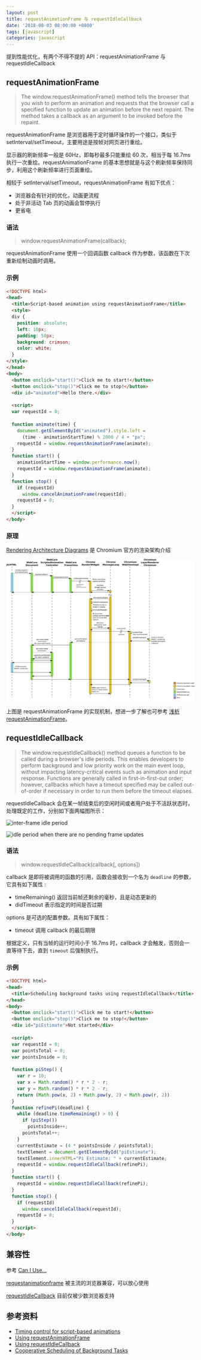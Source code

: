 ```yaml
---
layout: post
title: requestAnimationFrame 与 requestIdleCallback
date: '2018-08-03 08:00:00 +0800'
tags: [javascript]
categories: javascript
---
```


提到性能优化，有两个不得不提的 API：requestAnimationFrame 与 requestIdleCallback

## requestAnimationFrame

> The window.requestAnimationFrame() method tells the browser that you wish to perform an animation and requests that the browser call a specified function to update an animation before the next repaint. The method takes a callback as an argument to be invoked before the repaint.

requestAnimationFrame 是浏览器用于定时循环操作的一个接口，类似于 setInterval/setTimeout，主要用途是按帧对网页进行重绘。

显示器的刷新频率一般是 60Hz，即每秒最多只能重绘 60 次，相当于每 16.7ms 执行一次重绘。requestAnimationFrame 的基本思想就是与这个刷新频率保持同步，利用这个刷新频率进行页面重绘。

相较于 setInterval/setTimeout，requestAnimationFrame 有如下优点：

- 浏览器会有针对的优化，动画更流程
- 处于非活动 Tab 页的动画会暂停执行
- 更省电

### 语法

> window.requestAnimationFrame(callback);

requestAnimationFrame 使用一个回调函数 callback 作为参数，该函数在下次重新绘制动画时调用。

### 示例

```html
<!DOCTYPE html>
<head>
  <title>Script-based animation using requestAnimationFrame</title>
  <style>
  div {
    position: absolute;
    left: 10px;
    padding: 50px;
    background: crimson;
    color: white;
  }
</style>
</head>
<body>
  <button onclick="start()">Click me to start!</button>
  <button onclick="stop()">Click me to stop!</button>
  <div id="animated">Hello there.</div>

  <script>
  var requestId = 0;

  function animate(time) {
    document.getElementById("animated").style.left =
      (time - animationStartTime) % 2000 / 4 + "px";
    requestId = window.requestAnimationFrame(animate);
  }
  function start() {
    animationStartTime = window.performance.now();
    requestId = window.requestAnimationFrame(animate);
  }
  function stop() {
    if (requestId)
      window.cancelAnimationFrame(requestId);
    requestId = 0;
  }
  </script>
</body>
```

### 原理

[Rendering Architecture Diagrams](http://www.chromium.org/developers/design-documents/rendering-architecture-diagrams) 是 Chromium 官方的渲染架构介绍

![requestAnimationFrame 实现机制](../resources/chromium-request-anim-frame.png)

上图是 requestAnimationFrame 的实现机制，想进一步了解也可参考 [浅析 requestAnimationFrame](http://taobaofed.org/blog/2017/03/02/thinking-in-request-animation-frame/)。

## requestIdleCallback

> The window.requestIdleCallback() method queues a function to be called during a browser's idle periods. This enables developers to perform background and low priority work on the main event loop, without impacting latency-critical events such as animation and input response. Functions are generally called in first-in-first-out order; however, callbacks which have a timeout specified may be called out-of-order if necessary in order to run them before the timeout elapses.

requestIdleCallback 会在某一帧结束后的空闲时间或者用户处于不活跃状态时，处理既定的工作，分别如下面两幅图所示：

![inter-frame idle period](https://w3c.github.io/requestidlecallback/images/image01.png)

![idle period when there are no pending frame updates](https://w3c.github.io/requestidlecallback/images/image00.png)

### 语法

> window.requestIdleCallback(callback[, options])

callback 是即将被调用的函数的引用，函数会接收到一个名为 `deadline` 的参数，它具有如下属性 :

- timeRemaining() 返回当前帧还剩余的毫秒，且是动态更新的
- didTimeout 表示指定的时间是否过期

options 是可选的配置参数。具有如下属性：

- timeout 调用 callback 的最后期限

根据定义，只有当帧的运行时间小于 16.7ms 时，callback 才会触发，否则会一直等待下去，直到 `timeout` 后强制执行。

### 示例

```html
<!DOCTYPE html>
<head>
  <title>Scheduling background tasks using requestIdleCallback</title>
</head>
<body>
  <button onclick="start()">Click me to start!</button>
  <button onclick="stop()">Click me to stop!</button>
  <div id="piEstimate">Not started</div>
  
  <script>
  var requestId = 0;
  var pointsTotal = 0;
  var pointsInside = 0;

  function piStep() {
    var r = 10;
    var x = Math.random() * r * 2 - r;
    var y = Math.random() * r * 2 - r;
    return (Math.pow(x, 2) + Math.pow(y, 2) < Math.pow(r, 2))
  }
  function refinePi(deadline) {
    while (deadline.timeRemaining() > 0) {
      if (piStep())
        pointsInside++;
      pointsTotal++;
    }
    currentEstimate = (4 * pointsInside / pointsTotal);
    textElement = document.getElementById("piEstimate");
    textElement.innerHTML="Pi Estimate: " + currentEstimate;
    requestId = window.requestIdleCallback(refinePi);
  }
  function start() {
    requestId = window.requestIdleCallback(refinePi);
  }
  function stop() {
    if (requestId)
      window.cancelIdleCallback(requestId);
    requestId = 0;
  }
  </script>
</body>
```

## 兼容性

参考 [Can I Use...](https://caniuse.com/)

[requestanimationframe](https://caniuse.com/#search=requestAnimationFrame) 被主流的浏览器兼容，可以放心使用

[requestIdleCallback](https://caniuse.com/#search=requestIdleCallback) 目前仅被少数浏览器支持

## 参考资料

- [Timing control for script-based animations](https://www.w3.org/TR/animation-timing/)
- [Using requestAnimationFrame](https://css-tricks.com/using-requestanimationframe/)
- [Using requestIdleCallback](https://developers.google.com/web/updates/2015/08/using-requestidlecallback)
- [Cooperative Scheduling of Background Tasks](https://w3c.github.io/requestidlecallback/)
